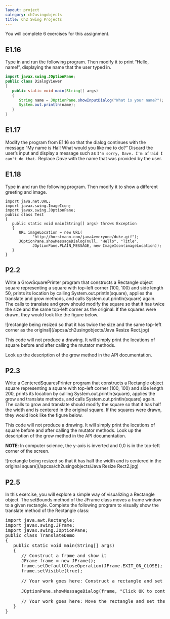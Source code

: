 ```yaml
---
layout: project
category: ch2usingobjects
title: Ch2 Swing Projects
---
```





You will complete 6 exercises for this assignment.

## E1.16
Type in and run the following program. Then modify it to print “Hello, name!”, displaying the name that the user typed in.
```java
import javax.swing.JOptionPane;
public class DialogViewer
{
   public static void main(String[] args)
   {
      String name = JOptionPane.showInputDialog("What is your name?");
      System.out.println(name);
   }
}
```
## E1.17
Modify the program from E1.16 so that the dialog continues with the message “My name is Hal! What would you like me to do?” Discard the user’s input and display a message such as `I'm sorry, Dave. I'm afraid I can't do that.` Replace *Dave* with the name that was provided by the user.

## E1.18
Type in and run the following program. Then modify it to show a different greeting and image.
```
import java.net.URL;
import javax.swing.ImageIcon;
import javax.swing.JOptionPane;
public class Test
{
   public static void main(String[] args) throws Exception
   {
      URL imageLocation = new URL(
            "http://horstmann.com/java4everyone/duke.gif");
      JOptionPane.showMessageDialog(null, "Hello", "Title",
            JOptionPane.PLAIN_MESSAGE, new ImageIcon(imageLocation));
   }
}
```

## P2.2

Write a GrowSquarePrinter program that constructs a Rectangle object square representing a square with top-left corner (100, 100) and side length 50, prints its location by calling System.out.println(square), applies the translate and grow methods, and calls System.out.println(square) again. The calls to translate and grow should modify the square so that it has twice the size and the same top-left corner as the original. If the squares were drawn, they would look like the figure below.

![rectangle being resized so that it has twice the size and the same top-left corner as the original](/apcsa/ch2usingobjects/Java Resize Rect.jpg)

This code will not produce a drawing. It will simply print the locations of square before and after calling the mutator methods.

Look up the description of the grow method in the API documentation.

## P2.3

Write a CenteredSquaresPrinter program that constructs a Rectangle object square representing a square with top-left corner (100, 100) and side length 200, prints its location by calling System.out.println(square), applies the grow and translate methods, and calls System.out.println(square) again. The calls to grow and translate should modify the square so that it has half the width and is centered in the original square. If the squares were drawn, they would look like the figure below.

This code will not produce a drawing. It will simply print the locations of square before and after calling the mutator methods. Look up the description of the grow method in the API documentation.

**NOTE**: In computer science, the y-axis is inverted and 0,0 is in the top-left corner of the screen.

![rectangle being resized so that it has half the width and is centered in the original square](/apcsa/ch2usingobjects/Java Resize Rect2.jpg)

## P2.5

In this exercise, you will explore a simple way of visualizing a Rectangle object. The setBounds method of the JFrame class moves a frame window to a given rectangle. Complete the following program to visually show the translate method of the Rectangle class:

<pre>
import java.awt.Rectangle;
import javax.swing.JFrame;
import javax.swing.JOptionPane;
public class TranslateDemo
{
   public static void main(String[] args)
   {
      // Construct a frame and show it
      JFrame frame = new JFrame();
      frame.setDefaultCloseOperation(JFrame.EXIT_ON_CLOSE);
      frame.setVisible(true);

      // Your work goes here: Construct a rectangle and set the frame bounds

      JOptionPane.showMessageDialog(frame, "Click OK to continue");

      // Your work goes here: Move the rectangle and set the frame bounds again
   }
}
</pre>
